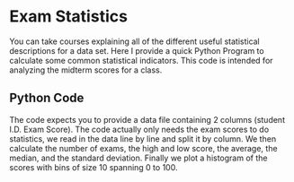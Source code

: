 # Exam Statistics
You can take courses explaining all of the different useful statistical descriptions for a data set. 
Here I provide a quick Python Program to calculate some common statistical indicators.
This code is intended for analyzing the midterm scores for a class. 

## Python Code
The code expects you to provide a data file containing 2 columns (student I.D. Exam Score). 
The code actually only needs the exam scores to do statistics, we read in the data line by line and split it by column. 
We then calculate the number of exams, the high and low score, the average, the median, and the standard deviation. 
Finally we plot a histogram of the scores with bins of size 10 spanning 0 to 100.
